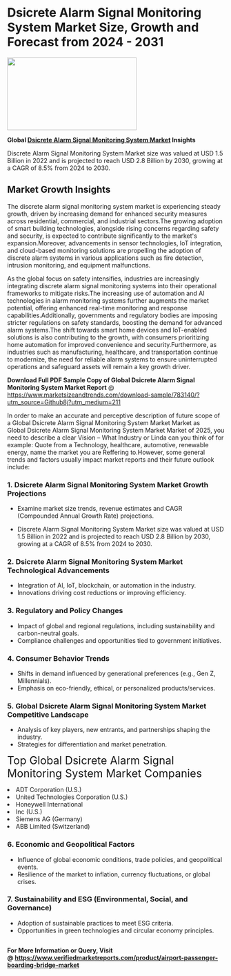 <H1>Dsicrete Alarm Signal Monitoring System Market Size, Growth and Forecast from 2024 - 2031</H1><img class="aligncenter size-medium wp-image-584254" src="https://thirdeyenews.in/wp-content/uploads/2024/09/Global-Market-Research-300x168.jpeg" alt="" width="300" height="168" /><p><strong>Global&nbsp;<a href="https://www.marketsizeandtrends.com/download-sample/783140/?utm_source=Github8j?utm_medium=211">Dsicrete Alarm Signal Monitoring System Market</a> Insights</strong></p><p>Discrete Alarm Signal Monitoring System Market size was valued at USD 1.5 Billion in 2022 and is projected to reach USD 2.8 Billion by 2030, growing at a CAGR of 8.5% from 2024 to 2030.</p><p><h2>Market Growth Insights</h2> <p>The discrete alarm signal monitoring system market is experiencing steady growth, driven by increasing demand for enhanced security measures across residential, commercial, and industrial sectors.The growing adoption of smart building technologies, alongside rising concerns regarding safety and security, is expected to contribute significantly to the market's expansion.Moreover, advancements in sensor technologies, IoT integration, and cloud-based monitoring solutions are propelling the adoption of discrete alarm systems in various applications such as fire detection, intrusion monitoring, and equipment malfunctions.</p> <p>As the global focus on safety intensifies, industries are increasingly integrating discrete alarm signal monitoring systems into their operational frameworks to mitigate risks.The increasing use of automation and AI technologies in alarm monitoring systems further augments the market potential, offering enhanced real-time monitoring and response capabilities.Additionally, governments and regulatory bodies are imposing stricter regulations on safety standards, boosting the demand for advanced alarm systems.The shift towards smart home devices and IoT-enabled solutions is also contributing to the growth, with consumers prioritizing home automation for improved convenience and security.Furthermore, as industries such as manufacturing, healthcare, and transportation continue to modernize, the need for reliable alarm systems to ensure uninterrupted operations and safeguard assets will remain a key growth driver.<p><span class=""><strong>Download Full PDF Sample Copy of Global Dsicrete Alarm Signal Monitoring System Market Report</strong> @ <a href="https://www.marketsizeandtrends.com/download-sample/783140/?utm_source=Github8j?utm_medium=211" target="_blank">https://www.marketsizeandtrends.com/download-sample/783140/?utm_source=Github8j?utm_medium=211</a></span></p><p>In order to make an accurate and perceptive description of future scope of a Global&nbsp;Dsicrete Alarm Signal Monitoring System Market Market as Global&nbsp;Dsicrete Alarm Signal Monitoring System Market Market of 2025, you need to describe a clear Vision &ndash; What Industry or Linda can you think of for example: Quote from a Technology, healthcare, automotive, renewable energy, name the market you are Reffering to.However, some general trends and factors usually impact market reports and their future outlook include:</p><h3>1.&nbsp;<strong>Dsicrete Alarm Signal Monitoring System Market Growth Projections</strong></h3><ul><li>Examine market size trends, revenue estimates and CAGR (Compounded Annual Growth Rate) projections.</li><li><p>Discrete Alarm Signal Monitoring System Market size was valued at USD 1.5 Billion in 2022 and is projected to reach USD 2.8 Billion by 2030, growing at a CAGR of 8.5% from 2024 to 2030.</p></li></ul><h3>2.&nbsp;<strong>Dsicrete Alarm Signal Monitoring System Market Technological Advancements</strong></h3><ul><li>Integration of AI, IoT, blockchain, or automation in the industry.</li><li>Innovations driving cost reductions or improving efficiency.</li></ul><h3>3.&nbsp;<strong>Regulatory and Policy Changes</strong></h3><ul><li>Impact of global and regional regulations, including sustainability and carbon-neutral goals.</li><li>Compliance challenges and opportunities tied to government initiatives.</li></ul><h3>4.&nbsp;<strong>Consumer Behavior Trends</strong></h3><ul><li>Shifts in demand influenced by generational preferences (e.g., Gen Z, Millennials).</li><li>Emphasis on eco-friendly, ethical, or personalized products/services.</li></ul><h3>5.&nbsp;<strong>Global Dsicrete Alarm Signal Monitoring System Market Competitive Landscape</strong></h3><ul><li>Analysis of key players, new entrants, and partnerships shaping the industry.</li><li>Strategies for differentiation and market penetration.</li></ul><p data-pm-slice="1 1 []"><span style="color: inherit; font-family: inherit; font-size: 25px;">Top Global Dsicrete Alarm Signal Monitoring System Market Companies</span></p><div class="" data-test-id=""><p><li>ADT Corporation (U.S.)</li><li> United Technologies Corporation (U.S.)</li><li> Honeywell International</li><li> Inc (U.S.)</li><li> Siemens AG (Germany)</li><li> ABB Limited (Switzerland)</li></p></div><h3>6.&nbsp;<strong>Economic and Geopolitical Factors</strong></h3><ul><li>Influence of global economic conditions, trade policies, and geopolitical events.</li><li>Resilience of the market to inflation, currency fluctuations, or global crises.</li></ul><h3>7.&nbsp;<strong>Sustainability and ESG (Environmental, Social, and Governance)</strong></h3><ul><li>Adoption of sustainable practices to meet ESG criteria.</li><li>Opportunities in green technologies and circular economy principles.</li></ul><h2><strong style="font-size: 14px;">For More Information or Query, Visit @&nbsp;</strong><a style="background-color: #ffffff; font-size: 14px;" href="https://www.marketsizeandtrends.com/report/dsicrete-alarm-signal-monitoring-system-market/" target="_blank">https://www.verifiedmarketreports.com/product/airport-passenger-boarding-bridge-market</a></h2>